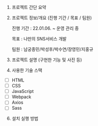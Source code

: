 1. 프로젝트 간단 요약

2. 프로젝트 정보/개요 (진행 기간 / 목표 / 팀원)

   진행 기간 : 22.01.06. ~ 운영 관리 중

   목표 : 나만의 SNS서비스 개발

   팀원 : 남궁종민/박성후/박수연/장영민/지홍규

3. 프로젝트 설명 (구현한 기능 및 사진 등)
4. 사용한 기술 스택
- [ ] HTML
- [ ] CSS
- [ ] JavaScript
- [ ] Webpack
- [ ] Axios
- [ ] Sass
6. 설치 실행 방법

